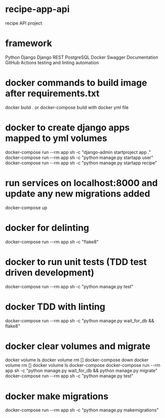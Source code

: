 # recipe-app-api
recipe API project

# framework
Python
Django
Django REST
PostgreSQL
Docker
Swagger Documentation
GitHub Actions testing and linting automation


# docker commands to build image after requirements.txt
docker build . or docker-compose build with docker yml file

# docker to create django apps mapped to yml volumes
docker-compose run --rm app sh -c "django-admin startproject app ."
docker-compose run --rm app sh -c "python manage.py startapp user"
docker-compose run --rm app sh -c "python manage.py startapp recipe"


# run services on localhost:8000 and update any new migrations added
docker-compose up

# docker for delinting
docker-compose run --rm app sh -c "flake8"

# docker to run unit tests (TDD test driven development)
docker-compose run --rm app sh -c "python manage.py test"

# docker TDD with linting
docker-compose run --rm app sh -c "python manage.py wait_for_db && flake8"

# docker clear volumes and migrate
docker volume ls
docker volume rm []
docker-compose down
docker volume rm []
docker volume ls
docker-compose docker-compose run --rm app sh -c "python manage.py wait_for_db && python manage.py migrate"
docker-compose run --rm app sh -c "python manage.py test"

# docker make migrations
docker-compose run --rm app sh -c "python manage.py makemigrations"
